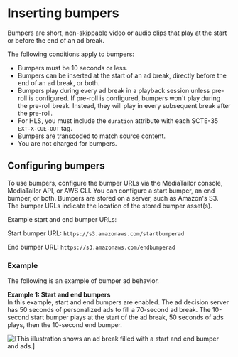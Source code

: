 # Inserting bumpers<a name="bumpers"></a>

Bumpers are short, non\-skippable video or audio clips that play at the start or before the end of an ad break\.

 The following conditions apply to bumpers: 
+ Bumpers must be 10 seconds or less\.
+ Bumpers can be inserted at the start of an ad break, directly before the end of an ad break, or both\.
+ Bumpers play during every ad break in a playback session unless pre\-roll is configured\. If pre\-roll is configured, bumpers won't play during the pre\-roll break\. Instead, they will play in every subsequent break after the pre\-roll\.
+ For HLS, you must include the `duration` attribute with each SCTE\-35 `EXT-X-CUE-OUT` tag\.
+ Bumpers are transcoded to match source content\.
+ You are not charged for bumpers\.

## Configuring bumpers<a name="configuring-bumpers"></a>

To use bumpers, configure the bumper URLs via the MediaTailor console, MediaTailor API, or AWS CLI\. You can configure a start bumper, an end bumper, or both\. Bumpers are stored on a server, such as Amazon's S3\. The bumper URLs indicate the location of the stored bumper asset\(s\)\.

Example start and end bumper URLs:

Start bumper URL: `https://s3.amazonaws.com/startbumperad`

End bumper URL: `https://s3.amazonaws.com/endbumperad`

### Example<a name="example"></a>

The following is an example of bumper ad behavior\.

**Example 1: Start and end bumpers**  
In this example, start and end bumpers are enabled\. The ad decision server has 50 seconds of personalized ads to fill a 70\-second ad break\. The 10\-second start bumper plays at the start of the ad break, 50 seconds of ads plays, then the 10\-second end bumper\.

![\[This illustration shows an ad break filled with a start and end bumper and ads.\]](http://docs.aws.amazon.com/mediatailor/latest/ug/images/bumpers.png)